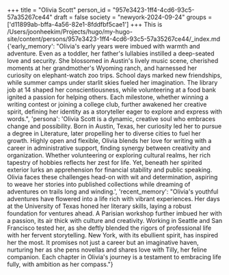 +++
title = "Olivia Scott"
person_id = "957e3423-1ff4-4cd6-93c5-57a35267ce44"
draft = false
society = "newyork-2024-09-24"
groups = ['d11899ab-bffa-4a56-82e1-8fddfbf5cae1']
+++
This is /Users/joonheekim/Projects/hugo/my-hugo-site/content/persons/957e3423-1ff4-4cd6-93c5-57a35267ce44/_index.md
{'early_memory': "Olivia's early years were imbued with warmth and adventure. Even as a toddler, her father's lullabies instilled a deep-seated love and security. She blossomed in Austin's lively music scene, cherished moments at her grandmother's Wyoming ranch, and harnessed her curiosity on elephant-watch zoo trips. School days marked new friendships, while summer camps under starlit skies fueled her imagination. The library job at 14 shaped her conscientiousness, while volunteering at a food bank ignited a passion for helping others. Each milestone, whether winning a writing contest or joining a college club, further awakened her creative spirit, defining her identity as a storyteller eager to explore and express with words.", 'persona': 'Olivia Scott is a dynamic, creative soul who embraces change and possibility. Born in Austin, Texas, her curiosity led her to pursue a degree in Literature, later propelling her to diverse cities to fuel her growth. Highly open and flexible, Olivia blends her love for writing with a career in administrative support, finding synergy between creativity and organization. Whether volunteering or exploring cultural realms, her rich tapestry of hobbies reflects her zest for life. Yet, beneath her spirited exterior lurks an apprehension for financial stability and public speaking. Olivia faces these challenges head-on with wit and determination, aspiring to weave her stories into published collections while dreaming of adventures on trails long and winding.', 'recent_memory': "Olivia's youthful adventures have flowered into a life rich with vibrant experiences. Her days at the University of Texas honed her literary skills, laying a robust foundation for ventures ahead. A Parisian workshop further imbued her with a passion, its air thick with culture and creativity. Working in Seattle and San Francisco tested her, as she deftly blended the rigors of professional life with her fervent storytelling. New York, with its ebullient spirit, has inspired her the most. It promises not just a career but an imaginative haven, nurturing her as she pens novellas and shares love with Tilly, her feline companion. Each chapter in Olivia's journey is a testament to embracing life fully, with ambition as her compass."}
